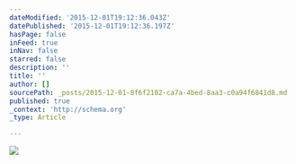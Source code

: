 ```yaml
---
dateModified: '2015-12-01T19:12:36.043Z'
datePublished: '2015-12-01T19:12:36.197Z'
hasPage: false
inFeed: true
inNav: false
starred: false
description: ''
title: ''
author: []
sourcePath: _posts/2015-12-01-8f6f2102-ca7a-4bed-8aa3-c0a94f6841d8.md
published: true
_context: 'http://schema.org'
_type: Article

---
```

![](https://the-grid-user-content.s3-us-west-2.amazonaws.com/ae13635e-d6c9-4a7c-ac96-82e0dd2b6893.jpg)
